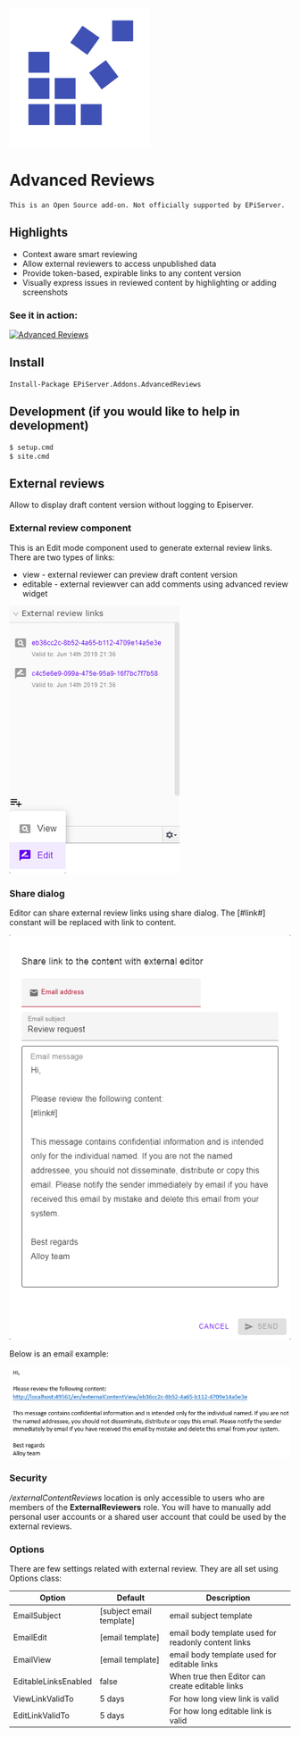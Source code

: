 ![EPiServer Addons](assets/logo.png "EPiServer Addons")
# Advanced Reviews

```
This is an Open Source add-on. Not officially supported by EPiServer.
```

## Highlights

- Context aware smart reviewing 
- Allow external reviewers to access unpublished data
- Provide token-based, expirable links to any content version
- Visually express issues in reviewed content by highlighting or adding screenshots

### See it in action:
[![Advanced Reviews](http://img.youtube.com/vi/xb4uS1dXtRE/0.jpg)](http://www.youtube.com/watch?v=xb4uS1dXtRE "Advanced Reviews")

## Install

```
Install-Package EPiServer.Addons.AdvancedReviews
```

## Development (if you would like to help in development)

```console
$ setup.cmd
$ site.cmd
```

## External reviews

Allow to display draft content version without logging to Episerver.

### External review component
This is an Edit mode component used to generate external review links.
There are two types of links:
* view - external reviewer can preview draft content version 
* editable - external reviewver can add comments using advanced review widget
 
![External review links component](assets/documentation/external_review_list_component.png "External review links component")

### Share dialog
Editor can share external review links using share dialog.
The [#link#] constant will be replaced with link to content.
 
![External review share dialog](assets/documentation/external_review_share_dialog.png "External review share dialog")

Below is an email example:

![External review email example](assets/documentation/external_review_email_example.png "External review email example")

### Security
*/externalContentReviews* location is only accessible to users who are members of the **ExternalReviewers** role.
You will have to manually add personal user accounts or a shared user account that could be used by the external reviews.

### Options
There are few settings related with external review. They are all set using Options class:

 | Option        | Default           | Description  |
 | ---- | ---- | ---- |
 | EmailSubject | [subject email template]|  email subject template |
 | EmailEdit | [email template] |email body template used for readonly content links |
 | EmailView | [email template]| email body template used for editable links |
 | EditableLinksEnabled | false |When true then Editor can create editable links |
 | ViewLinkValidTo | 5 days |For how long view link is valid |
 | EditLinkValidTo | 5 days | For how long editable link is valid |

